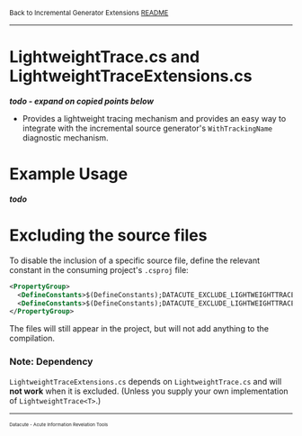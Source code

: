 <small>Back to Incremental Generator Extensions [README](README.md)</small>

---
# LightweightTrace.cs and LightweightTraceExtensions.cs
***todo - expand on copied points below***

- Provides a lightweight tracing mechanism and provides an easy way to integrate
  with the incremental source generator's `WithTrackingName` diagnostic mechanism.


# Example Usage

_**todo**_

# Excluding the source files

To disable the inclusion of a specific source file,
define the relevant constant in the consuming project's `.csproj` file:

```XML
<PropertyGroup>
  <DefineConstants>$(DefineConstants);DATACUTE_EXCLUDE_LIGHTWEIGHTTRACE</DefineConstants>
  <DefineConstants>$(DefineConstants);DATACUTE_EXCLUDE_LIGHTWEIGHTTRACEEXTENSIONS</DefineConstants>
</PropertyGroup>
```

The files will still appear in the project, but will not add anything to the compilation.

### Note: Dependency
`LightweightTraceExtensions.cs` depends on `LightweightTrace.cs` and will **not work** when it
is excluded. (Unless you supply your own implementation of `LightweightTrace<T>`.)

---
<small>
<small>
<small>
Datacute - Acute Information Revelation Tools
</small>
</small>
</small>